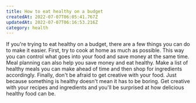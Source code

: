 ```yaml
---
title: How to eat healthy on a budget
createdAt: 2022-07-07T06:05:41.767Z
updatedAt: 2022-07-07T06:16:53.216Z
category: health
---
```


If you're trying to eat healthy on a budget, there are a few things you can do to make it easier. First, try to cook at home as much as possible. This way you can control what goes into your food and save money at the same time. Meal planning can also help you save money and eat healthy. Make a list of healthy meals you can make ahead of time and then shop for ingredients accordingly. Finally, don't be afraid to get creative with your food. Just because something is healthy doesn't mean it has to be boring. Get creative with your recipes and ingredients and you'll be surprised at how delicious healthy food can be.
